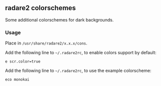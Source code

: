 ## radare2 colorschemes

Some additional colorschemes for dark backgrounds.

### Usage

Place in `/usr/share/radare2/x.x.x/cons`.

Add the following line to `~/.radare2rc`, to enable colors support by default:

```
e scr.color=true
```

Add the following line to `~/.radare2rc`, to use the example colorscheme:

```
eco monokai
```


